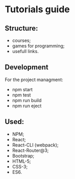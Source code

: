 # Tutorials guide


## Structure: 
  - courses;
  - games for programming;
  - usefull links.


## Development
  For the project managment:
  - npm start
  - npm test
  - npm run build
  - npm run eject

## Used:  
  - NPM;
  - React;
  - React-CLI (webpack);
  - React-Router@3;
  - Bootstrap;
  - HTML-5;
  - CSS-3;
  - ES6.
